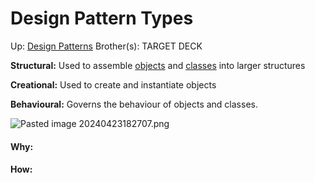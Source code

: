 # Design Pattern Types

Up: [Design Patterns](design_patterns)
Brother(s):
TARGET DECK

**Structural:** Used to assemble [objects](objects) and [classes](classes) into larger structures

**Creational:** Used to create and instantiate objects

**Behavioural:** Governs the behaviour of objects and classes.

![Pasted image 20240423182707.png](pasted_image_20240423182707.png)



































#### Why:
#### How:









